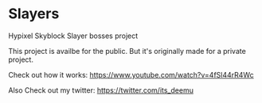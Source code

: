 # Slayers
Hypixel Skyblock Slayer bosses project

This project is availbe for the public.
But it's originally made for a private project.

Check out how it works:
https://www.youtube.com/watch?v=4fSl44rR4Wc

Also Check out my twitter:
https://twitter.com/its_deemu
